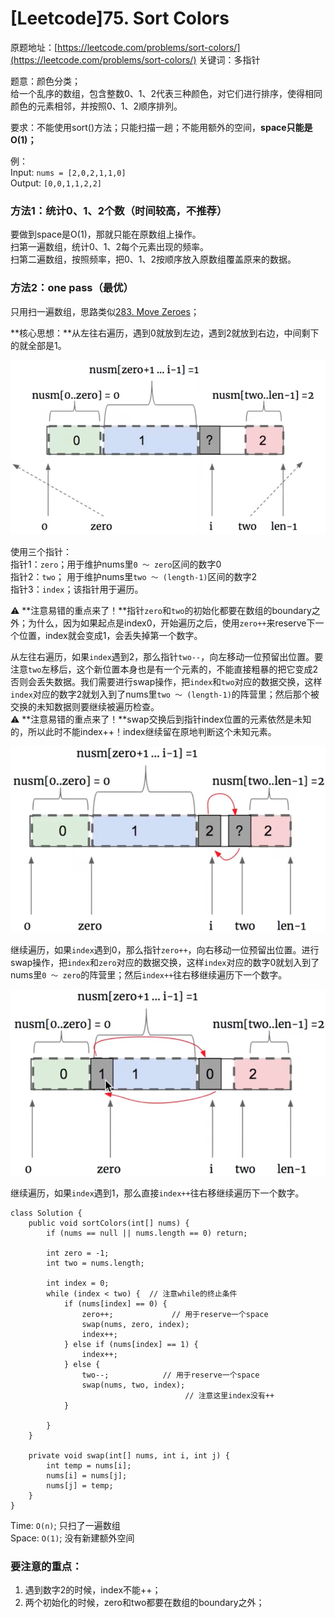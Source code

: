 # \[Leetcode]75. Sort Colors

原题地址：[https://leetcode.com/problems/sort-colors/](https://leetcode.com/problems/sort-colors/) 关键词：多指针

题意：颜色分类；\
给一个乱序的数组，包含整数0、1、2代表三种颜色，对它们进行排序，使得相同颜色的元素相邻，并按照0、1、2顺序排列。

要求：不能使用sort()方法；只能扫描一趟；不能用额外的空间，**space只能是O(1)；**

例：\
Input: `nums = [2,0,2,1,1,0]`\
Output: `[0,0,1,1,2,2]`



### 方法1：统计0、1、2个数（时间较高，不推荐）

要做到space是O(1)，那就只能在原数组上操作。\
扫第一遍数组，统计0、1、2每个元素出现的频率。\
扫第二遍数组，按照频率，把0、1、2按顺序放入原数组覆盖原来的数据。



### 方法2：one pass（最优）

只用扫一遍数组，思路类似[283. Move Zeroes](https://bhnigw.gitbook.io/leetcode/leetcode/leetcode27.-remove-element-tong-lei-ti-zong-jie/leetcode-283.-move-zeroes)；

**核心思想：**从左往右遍历，遇到0就放到左边，遇到2就放到右边，中间剩下的就全部是1。

![](<../.gitbook/assets/Screen Shot 2021-08-21 at 12.53.23 AM.png>)

使用三个指针：\
指针1：`zero`；用于维护nums里`0 ～ zero`区间的数字0\
指针2：`two`；  用于维护nums里`two ～ (length-1)`区间的数字2\
指针3：`index`；该指针用于遍历。

⚠️  **注意易错的重点来了！**指针`zero`和`two`的初始化都要在数组的boundary之外；为什么，因为如果起点是index0，开始遍历之后，使用`zero++`来reserve下一个位置，index就会变成1，会丢失掉第一个数字。



从左往右遍历，如果`index`遇到2，那么指针`two--`，向左移动一位预留出位置。要注意`two`左移后，这个新位置本身也是有一个元素的，不能直接粗暴的把它变成2否则会丢失数据。我们需要进行swap操作，把`index`和`two`对应的数据交换，这样`index`对应的数字2就划入到了nums里`two ～ (length-1)`的阵营里；然后那个被交换的未知数据则要继续被遍历检查。\
⚠️  **注意易错的重点来了！**swap交换后到指针index位置的元素依然是未知的，所以此时不能index++！index继续留在原地判断这个未知元素。

![](<../.gitbook/assets/Screen Shot 2021-08-22 at 2.17.14 AM.png>)



继续遍历，如果`index`遇到0，那么指针`zero++`，向右移动一位预留出位置。进行swap操作，把`index`和`zero`对应的数据交换，这样`index`对应的数字0就划入到了nums里`0 ～ zero`的阵营里；然后`index++`往右移继续遍历下一个数字。

![](<../.gitbook/assets/Screen Shot 2021-08-22 at 2.54.08 AM.png>)



继续遍历，如果`index`遇到1，那么直接`index++`往右移继续遍历下一个数字。

```
class Solution {
    public void sortColors(int[] nums) {
        if (nums == null || nums.length == 0) return;
        
        int zero = -1;
        int two = nums.length;
        
        int index = 0;
        while (index < two) {  // 注意while的终止条件
            if (nums[index] == 0) {
                zero++;             // 用于reserve一个space
                swap(nums, zero, index);     
                index++;
            } else if (nums[index] == 1) {
                index++;
            } else {
                two--;            // 用于reserve一个space
                swap(nums, two, index);
                                       // 注意这里index没有++
            }
            
        }
    }
    
    private void swap(int[] nums, int i, int j) {
        int temp = nums[i];
        nums[i] = nums[j];
        nums[j] = temp;
    }
}
```

Time: `O(n)`; 只扫了一遍数组\
Space: `O(1)`; 没有新建额外空间



### 要注意的重点：

1. 遇到数字2的时候，index不能++；
2. 两个初始化的时候，zero和two都要在数组的boundary之外；



